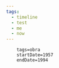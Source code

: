 ```yaml
---
tags:
  - timeline
  - test
  - me
  - now
---
```

```timeline-vis
	tags=obra
	startDate=1957
	endDate=1994
```



